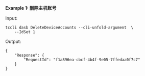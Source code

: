 **Example 1: 删除主机账号**



Input: 

```
tccli dasb DeleteDeviceAccounts --cli-unfold-argument  \
    --IdSet 1
```

Output: 
```
{
    "Response": {
        "RequestId": "f1a896ea-cbcf-4b4f-9e05-7ffedaa0f7c7"
    }
}
```

